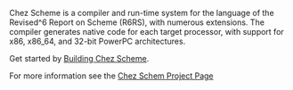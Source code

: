Chez Scheme is a compiler and run-time system for the language of
the Revised^6 Report on Scheme (R6RS), with numerous extensions.
The compiler generates native code for each target processor, with
support for x86, x86_64, and 32-bit PowerPC architectures.

Get started by [Building Chez Scheme](BUILDING).

For more information see the [Chez Schem Project Page](http://cisco.github.io/ChezScheme/)
